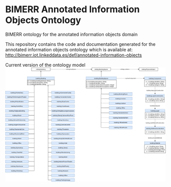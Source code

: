 # BIMERR Annotated Information Objects Ontology
BIMERR ontology for the annotated information objects domain

This repository contains the code and documentation generated for the annotated information objects ontology which is available at: http://bimerr.iot.linkeddata.es/def/annotated-information-objects

Current version of the ontology model
![Current version of the model](https://github.com/oeg-upm/bimerr-building/blob/master/diagrams/diagram.jpg "Building model")
